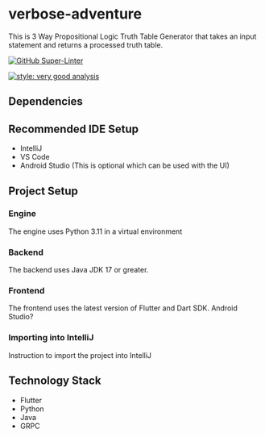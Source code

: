 # verbose-adventure

This is 3 Way Propositional Logic Truth Table Generator that takes an input statement and returns a processed truth table.

[![GitHub Super-Linter](https://github.com/ZanderCowboy/verbose-adventure/actions/workflows/linter.yml/badge.svg)](https://github.com/marketplace/actions/super-linter)

[![style: very good analysis](https://img.shields.io/badge/style-very_good_analysis-B22C89.svg)](https://pub.dev/packages/very_good_analysis)

## Dependencies

## Recommended IDE Setup

- IntelliJ
- VS Code
- Android Studio (This is optional which can be used with the UI)

## Project Setup

### Engine

The engine uses Python 3.11 in a virtual environment

### Backend

The backend uses Java JDK 17 or greater.

### Frontend

The frontend uses the latest version of Flutter and Dart SDK.
Android Studio?

### Importing into IntelliJ

Instruction to import the project into IntelliJ

## Technology Stack

- Flutter
- Python
- Java
- GRPC
